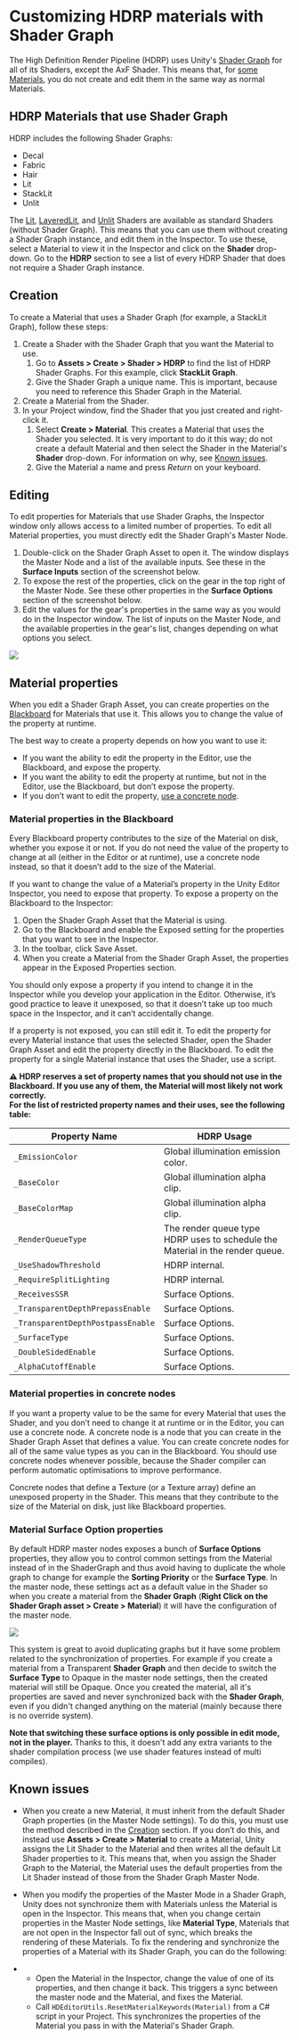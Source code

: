 # Customizing HDRP materials with Shader Graph

The High Definition Render Pipeline (HDRP) uses Unity's [Shader Graph](<https://docs.unity3d.com/Packages/com.unity.shadergraph@latest/index.html?preview=1>) for all of its Shaders, except the AxF Shader. This means that, for [some Materials](#MaterialList), you do not create and edit them in the same way as normal Materials.

<a name="MaterialList"></a>

## HDRP Materials that use Shader Graph

HDRP includes the following Shader Graphs:

- Decal
- Fabric
- Hair
- Lit
- StackLit
- Unlit

The [Lit](Lit-Shader.md), [LayeredLit](Layered-Lit-Shader.md), and [Unlit](Unlit-Shader.md) Shaders are available as standard Shaders (without Shader Graph). This means that you can use them without creating a Shader Graph instance, and edit them in the Inspector. To use these, select a Material to view it in the Inspector and click on the **Shader** drop-down. Go to the **HDRP** section to see a list of every HDRP Shader that does not require a Shader Graph instance.

<a name="Creation"></a>

## Creation

To create a Material that uses a Shader Graph (for example, a StackLit Graph), follow these steps:

1. Create a Shader with the Shader Graph that you want the Material to use.
	1. Go to **Assets > Create > Shader > HDRP** to find the list of HDRP Shader Graphs. For this example, click **StackLit Graph**.
   1. Give the Shader Graph a unique name. This is important, because you need to reference this Shader Graph in the Material.
1. Create a Material from the Shader.
1. In your Project window, find the Shader that you just created and right-click it.
   1. Select **Create > Material**. This creates a Material that uses the Shader you selected. It is very important to do it this way; do not create a default Material and then select the Shader in the Material's **Shader** drop-down. For information on why, see [Known issues](#KnownIssues).
   1. Give the Material a name and press *Return* on your keyboard.

## Editing

To edit properties for Materials that use Shader Graphs, the Inspector window only allows access to a limited number of properties. To edit all Material properties, you must directly edit the Shader Graph's Master Node.

1. Double-click on the Shader Graph Asset to open it. The window displays the Master Node and a list of the available inputs. See these in the **Surface Inputs** section of the screenshot below.
2. To expose the rest of the properties, click on the gear in the top right of the Master Node. See these other properties in the **Surface Options** section of the screenshot below.
3. Edit the values for the gear's properties in the same way as you would do in the Inspector window. The list of inputs on the Master Node, and the available properties in the gear's list, changes depending on what options you select.

![](Images/CreatingAndEditingHDRPShaderGraphs1.png)

## Material properties

When you edit a Shader Graph Asset, you can create properties on the [Blackboard](https://docs.unity3d.com/Packages/com.unity.shadergraph@latest/index.html?subfolder=/manual/Blackboard.html) for Materials that use it. This allows you to change the value of the property at runtime. 

The best way to create a property depends on how you want to use it:

- If you want the ability to edit the property in the Editor, use the Blackboard, and expose the property.
- If you want the ability to edit the property at runtime, but not in the Editor, use the Blackboard, but don’t expose the property.
- If you don’t want to edit the property, [use a concrete node](#ConcreteNodes).

### Material properties in the Blackboard

Every Blackboard property contributes to the size of the Material on disk, whether you expose it or not. If you do not need the value of the property to change at all (either in the Editor or at runtime), use a concrete node instead, so that it doesn’t add to the size of the Material.

If you want to change the value of a Material’s property in the Unity Editor Inspector, you need to expose that property. To expose a property on the Blackboard to the Inspector:

1. Open the Shader Graph Asset that the Material is using.
2. Go to the Blackboard and enable the Exposed setting for the properties that you want to see in the Inspector.
3. In the toolbar, click Save Asset.
4. When you create a Material from the Shader Graph Asset, the properties appear in the Exposed Properties section.

You should only expose a property if you intend to change it in the Inspector while you develop your application in the Editor. Otherwise, it’s good practice to leave it unexposed, so that it doesn’t take up too much space in the Inspector, and it can’t accidentally change.

If a property is not exposed, you can still edit it. To edit the property for every Material instance that uses the selected Shader, open the Shader Graph Asset and edit the property directly in the Blackboard. To edit the property for a single Material instance that uses the Shader, use a script. 

**:warning: HDRP reserves a set of property names that you should not use in the Blackboard. If you use any of them, the Material will most likely not work correctly.  
For the list of restricted property names and their uses, see the following table:**

Property Name | HDRP Usage
--- | ---
`_EmissionColor` | Global illumination emission color.
`_BaseColor` | Global illumination alpha clip.
`_BaseColorMap` | Global illumination alpha clip.
`_RenderQueueType` | The render queue type HDRP uses to schedule the Material in the render queue.
`_UseShadowThreshold` | HDRP internal.
`_RequireSplitLighting` | HDRP internal.
`_ReceivesSSR` | Surface Options.
`_TransparentDepthPrepassEnable` | Surface Options.
`_TransparentDepthPostpassEnable` | Surface Options.
`_SurfaceType` | Surface Options.
`_DoubleSidedEnable` | Surface Options.
`_AlphaCutoffEnable` | Surface Options.

<a name="ConcreteNodes"></a>

### Material properties in concrete nodes

If you want a property value to be the same for every Material that uses the Shader, and you don’t need to change it at runtime or in the Editor, you can use a concrete node. A concrete node is a node that you can create in the Shader Graph Asset that defines a value. You can create concrete nodes for all of the same value types as you can in the Blackboard. You should use concrete nodes whenever possible, because the Shader compiler can perform automatic optimisations to improve performance.

Concrete nodes that define a Texture (or a Texture array) define an unexposed property in the Shader. This means that they contribute to the size of the Material on disk, just like Blackboard properties.

<a name="MaterialSurfaceOptionProperties"></a>

### Material Surface Option properties

By default HDRP master nodes exposes a bunch of **Surface Options** properties, they allow you to control common settings from the Material instead of in the ShaderGraph and thus avoid having to duplicate the whole graph to change for example the **Sorting Priority** or the **Surface Type**. In the master node, these settings act as a default value in the Shader so when you create a material from the **Shader Graph** (**Right Click on the Shader Graph asset > Create > Material**) it will have the configuration of the master node.  

![](Images/ShaderGraphMaterialUI_Default.png)

This system is great to avoid duplicating graphs but it have some problem related to the synchronization of properties. For example if you create a material from a Transparent **Shader Graph** and then decide to switch the **Surface Type** to Opaque in the master node settings, then the created material will still be Opaque. Once you created the material, all it's properties are saved and never synchronized back with the **Shader Graph**, even if you didn't changed anything on the material (mainly because there is no override system).

**Note that switching these surface options is only possible in edit mode, not in the player.** Thanks to this, it doesn't add any extra variants to the shader compilation process (we use shader features instead of multi compiles).

<a name="KnownIssues"></a>

## Known issues

- When you create a new Material, it must inherit from the default Shader Graph properties (in the Master Node settings). To do this, you must use the method described in the [Creation](#Creation) section. If you don’t do this, and instead use **Assets > Create > Material** to create a Material, Unity assigns the Lit Shader to the Material and then writes all the default Lit Shader properties to it. This means that, when you assign the Shader Graph to the Material, the Material uses the default properties from the Lit Shader instead of those from the Shader Graph Master Node.

- When you modify the properties of the Master Mode in a Shader Graph, Unity does not synchronize them with Materials unless the Material is open in the Inspector. This means that, when you change certain properties in the Master Node settings, like **Material Type**, Materials that are not open in the Inspector fall out of sync, which breaks the rendering of these Materials. To fix the rendering and synchronize the properties of a Material with its Shader Graph, you can do the following:

- - Open the Material in the Inspector, change the value of one of its properties, and then change it back. This triggers a sync between the master node and the Material, and fixes the Material.
  - Call `HDEditorUtils.ResetMaterialKeywords(Material)` from a C# script in your Project. This synchronizes the properties of the Material you pass in with the Material's Shader Graph.
